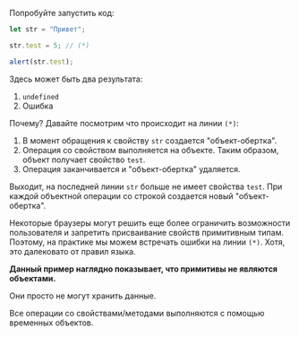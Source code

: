Попробуйте запустить код:

```js run
let str = "Привет";

str.test = 5; // (*)

alert(str.test);
```

Здесь может быть два результата:

1. `undefined`
2. Ошибка

Почему? Давайте посмотрим что происходит на линии `(*)`:

1. В момент обращения к свойству `str` создается "объект-обертка".
2. Операция со свойством выполняется на объекте. Таким образом, объект получает свойство `test`.
3. Операция заканчивается и "объект-обертка" удаляется.

Выходит, на последней линии `str` больше не имеет свойства `test`. При каждой объектной операции со строкой создается новый "объект-обертка".

Некоторые браузеры могут решить еще более ограничить возможности пользователя и запретить присваивание свойств примитивным типам. Поэтому, на практике мы можем встречать ошибки на линии `(*)`. Хотя, это далековато от правил языка.

**Данный пример наглядно показывает, что примитивы не являются объектами.**

Они просто не могут хранить данные.

Все операции со свойствами/методами выполняются с помощью временных объектов.
